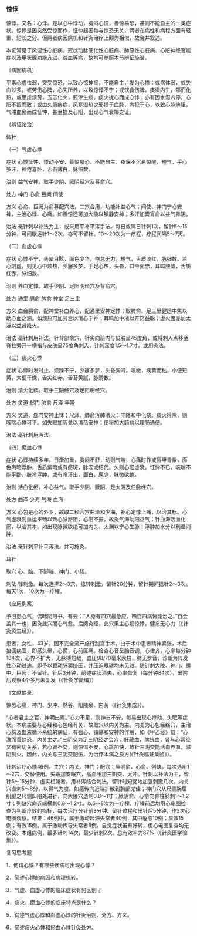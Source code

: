 ### 惊悸

惊悸，又名：心悸。是以心中悸动，胸闷心慌，善惊易恐，甚则不能自主的一类症状。惊悸是因突然受惊而作，怔忡起因每与惊恐无关，两者在病性和病程方面有轻重、短长之分。但两者病因病机和针灸治疗上颇为相似，故合并叙述。

本证常见于风湿性心脏病、冠状动脉硬化性心脏病、肺原性心脏病、心脏神经官能症以及甲状腺功能亢进、贫血等病，故均可参照本节辨证施治。

〔病因病机〕

平素心虚怯弱，突受惊恐，以致心惊神摇，不能自主，发为心悸；或病体弱，或失血过多，或劳伤心脾，心失所养，以致惊悸不宁；或饮食伤脾，痰湿内生，郁而化热，或思虑烦劳，五志化火，煎津生痰，痰火扰心而成心悸；亦有因水湿内停，心阳不振而致；或由久患痹症，风寒湿热之邪搏于血脉，内犯于心，以致心脉痹阻，气滞血瘀而成怔忡，甚至损及心阳，出现心气衰竭之证。

〔辨证论治〕

体针

（一）气虚心悸

症状  心悸怔忡，悸动不安，善惊易恐，不能自主，夜寐不沉易惊醒，短气，手心多汗，神倦喜卧，舌苔薄白，脉细数。

治则  益气安神。取手少阴、厥阴经穴及募俞穴。

处方  神门  心俞  巨阙  间使

方义  心俞、巨阙为俞募配穴法，二穴合用，功能补益心气；间使、神门宁心安神，主治心悸、心痛。如善惊还可加大陵以镇静安神；多汗加膏肓俞以益气养阴。

治法  毫针刺以补法为主，或采用平补平泻手法。每日或隔日针刺1次，留针5～15分钟，可间歇运针1～2次，亦可不留针。10～20次为一疗程，疗程间隔5～7天。

（二）血虚心悸

症状  心悸不宁，头晕目眩，面色少华，倦怠无力，短气，舌质淡红，脉细数。若心阴虚，则见心中烦热，少寐多梦，手足心热，头昏，口干面赤，耳鸣腰酸，舌质红赤，脉细数。

治则  养血定悸。取手少阴、足阳明经穴及背俞穴。

处方  通里  膈俞  脾俞  神堂  足三里

方义  血会膈俞，配神堂补血养心，配通里安神定悸；取脾俞、足三里健运中焦以助心血之源。如烦热可加劳宫以清心宁神；耳鸣加中渚以开窍益聪；虚火面赤加太溪以益肾降火。

治法  毫针刺用补法。针背部俞穴，针尖向前内与皮肤呈45度角，或将刺入点移至脊柱旁开一横指与皮肤呈75度角刺入，针刺深度1.5～1.7寸。或用灸法。

（三）痰火心悸

症状  心悸时发时止，烦躁不宁，少寐多梦，头昏胸闷，咳嗽，痰黄而粘，小便短黄，大便干燥，舌尖红赤，舌苔黄腻，脉滑数。

治则  清火化痰。取手三阴经穴及足阳明经穴。

处方  灵道  郄门  肺俞  尺泽  丰隆

方义  灵道、郄门安神止悸；尺泽、肺俞泻肺清火；丰隆和中化痰。痰火得除，则咳喘心悸可平。如失眠加历兑以清热安神；便秘加大肠俞以理肠通便。

治法  毫针刺用泻法。

（四）瘀血心悸

症状  心悸持续多年，日渐加重，胸闷不舒，动则气喘，心痛时作或唇甲青紫，面色晦暗浮肿，舌质紫暗或有瘀斑，脉涩或结代。久则心阳虚衰，怔忡不已，咳喘不能平卧，肢冷浮肿，或有冷汗出，面白，尿少，脉微欲绝。

治则  活血化瘀，补心益气。取手少阴、厥阴、足太阴及任脉经穴。

处方  曲泽  少海  气海  血海

方义  心包是心的外卫，故取二经合穴曲泽和少海，补心定悸止痛，以治其标。心气虚衰则血运不畅以致心脉瘀阻，心阳不振，故灸气海助阳益气；针血海活血化瘀，以治其本。如出现脉微欲绝可加内关、太渊以宁心生脉；浮肿加水分以利湿消肿。

治法  毫针刺平补平泻法，并可施灸。

耳针

取穴  心、脑、下脚端、神门、小肠。

刺法  轻刺激。每次选择2～3穴，捻转刺激，留针20分钟，留针期间捻针2～3次。每天1次，10次为一疗程。

〔应用例案〕

予旧患心气，偶睹阴阳书，有云：“人身有四穴最急应，四百四病皆能治之。”百会盖其一也，因灸此穴而心气愈。后阅灸经，此穴果主心烦惊悸，健忘无心力（《针灸资生经》）。

患者，女性，43岁。因不完全流产施行刮宫手术，由于术中患者精神紧张，术后抬回病室，即感头晕，心慌，心前区痛。检查心音呈胎音调，心律齐，心率每分钟184次，心界不扩大，无脉搏短绌，血压98/70毫米汞柱，肺无罗音，诊断为阵发性心动过速。即予以颈动脉窦挤压，并压迫眼球均未见效。随针刺大陵、神门、膻中、巨阙，不留针。针后3分钟，前述症状消失，心率恢复（每分钟84次），出院后观察4个多月未复发（《针灸学简编》）

〔文献摘录〕

惊恐心痛，神门、少冲、然谷、阳陵泉、内关（《针灸集成》）。

“心者君主之官，神明出焉。”心力不足，则神志不安，每易出现心悸动、失眠等症状。本病主要与心经和心包经有关，故取穴以内关为主。内关为心包经络穴，主治心胸及血液循环系统的病证，有强心、镇静和安神的作用，如《甲乙经》载：“心澹而善惊恐，内关主之。”三阴交为足三阴经之会穴，肝藏血，脾统血，肾与心两经又有密切关系，若心肾不交，则惊惕不安，心跳加快，故针三阴交能活血养血，滋阴制火。因此，内关与三阴交配伍，为治疗本病之良方(《针灸临证集验》）。

针刺治疗心悸46例，主穴：内关、神门；配穴：厥阴俞、心俞、列缺。每次选用1～2穴，交替使用。失眠加安眠穴，高血压加三阴交、太冲。针刺以补法为主，留针5～15分钟，虚实相兼者，用补泻结合刺法，留针时短促地加强刺激几次。内关穴直刺5～8分，以得气为度。如感传向近端扩散到胸部尤佳；神门穴从尺侧腕屈肌腱之尺侧凹陷处进针，向大陵穴透刺0.8～1寸；厥阴俞、心俞向脊柱斜刺1～1.2寸；列缺穴向近端横刺0.8～1.2寸。以6～8次为一疗程。疗程前后均用心电图检查为判断疗效的指标，每次治疗分针前3分钟、留针过程和出针后5分钟，作3次心电图观察。结果：46例中，属于激动起源失常者40例，其中痊愈10例；显效15例；有效15例。属于激动传导失常者6例，自觉症状虽有好转，但心电图复查均无改变。本组病例，最多针刺14次，最少针刺2次。总有效率为87%（《针灸医学验集》）。

复习思考题

1．何谓心悸？有哪些疾病可出现心悸？

2．简述心悸的病因和病理机转。

3．气虚、血虚心悸的临床症状有何区别？

4．痰火、瘀血心悸的临床特点是什么？

5．试述气虚心悸和血虚心悸的针灸治则、处方、方义。

6．简述痰火心悸和瘀血心悸针灸处方。